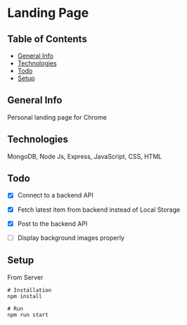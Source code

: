 # Landing Page

## Table of Contents
* [General Info](#General-info)
* [Technologies](#Technologies)
* [Todo](#Todo)
* [Setup](#Setup)

## General Info
Personal landing page for Chrome


## Technologies
MongoDB, Node Js, Express, JavaScript, CSS, HTML

## Todo
* [x] Connect to a backend API</del>
* [x] Fetch latest item from backend instead of Local Storage</del>
* [x] Post to the backend API
* [ ] Display background images properly


## Setup
From Server
```
# Installation
npm install

# Run
npm run start
```
